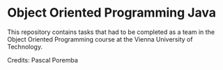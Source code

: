 # Object Oriented Programming Java

This repository contains tasks that had to be completed as a team in the Object Oriented Programming course at the Vienna University of Technology.

Credits: Pascal Poremba
